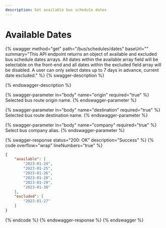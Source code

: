 ```yaml
---
description: Get available bus schedule dates
---
```


# Available Dates

{% swagger method="get" path="/bus/schedules/dates" baseUrl="" summary="This API endpoint returns an object of available and excluded bus schedule dates arrays.  All dates within the available array field will be selectable on the front-end and all dates within the excluded field array will be disabled.  A user can only select dates up to 7 days in advance, current date excluded." %}
{% swagger-description %}

{% endswagger-description %}

{% swagger-parameter in="body" name="origin" required="true" %}
Selected bus route origin name.
{% endswagger-parameter %}

{% swagger-parameter in="body" name="destination" required="true" %}
Selected bus route destination name.
{% endswagger-parameter %}

{% swagger-parameter in="body" name="company" required="true" %}
Select bus company alias.
{% endswagger-parameter %}

{% swagger-response status="200: OK" description="Success" %}
{% code overflow="wrap" lineNumbers="true" %}
```json
{
    "available": [
        "2023-01-24",
        "2023-01-25",
        "2023-01-26",
        "2023-01-28",
        "2023-01-29",
        "2023-01-30"
    ],
    "excluded": [
        "2023-01-27"
    ]
}
```
{% endcode %}
{% endswagger-response %}
{% endswagger %}
